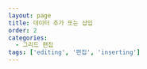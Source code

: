 ```yaml
---
layout: page
title: 데이터 추가 또는 삽입
order: 2
categories:
  - 그리드 편집
tags: ['editing', '편집', 'inserting']
---
```

